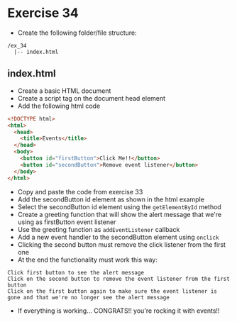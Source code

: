 # Exercise 34

- Create the following folder/file structure:

```
/ex_34
  |-- index.html
```

## index.html

- Create a basic HTML document
- Create a script tag on the document head element
- Add the following html code

```html
<!DOCTYPE html>
<html>
  <head>
    <title>Events</title>
  </head>
  <body>
    <button id="firstButton">Click Me!!</button>
    <button id="secondButton">Remove event listener</button>
  </body>
</html>
```

- Copy and paste the code from exercise 33
- Add the secondButton id element as shown in the html example
- Select the secondButton id element using the `getElementById` method
- Create a greeting function that will show the alert message that we're using as firstButton event listener
- Use the greeting function as `addEventListener` callback
- Add a new event handler to the secondButton element using `onclick`
- Clicking the second button must remove the click listener from the first one
- At the end the functionality must work this way:

```
Click first button to see the alert message
Click on the second button to remove the event listener from the first button
Click on the first button again to make sure the event listener is gone and that we're no longer see the alert message
```

- If everything is working... CONGRATS!! you're rocking it with events!!
